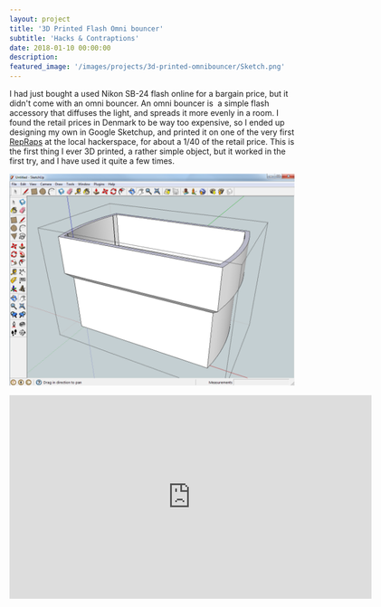 ```yaml
---
layout: project
title: '3D Printed Flash Omni bouncer'
subtitle: 'Hacks & Contraptions'
date: 2018-01-10 00:00:00
description: 
featured_image: '/images/projects/3d-printed-omnibouncer/Sketch.png'
---
```




I had just bought a used Nikon SB-24 flash online for a bargain price, but it didn't come with an omni bouncer. An omni bouncer is  a simple flash accessory that diffuses the light, and spreads it more evenly in a room.
I found the retail prices in Denmark to be way too expensive, so I ended up designing my own in Google Sketchup, and printed it on one of the very first [RepRaps](https://reprap.org/wiki/RepRap) at the local hackerspace, for about a 1/40 of the retail price.
This is the first thing I ever 3D printed, a rather simple object, but it worked in the first try, and I have used it quite a few times.

![](/images/projects/3d-printed-omnibouncer/Sketch.png)

<iframe src="https://player.vimeo.com/video/32754561" width="640" height="360" frameborder="0" allowfullscreen></iframe>
